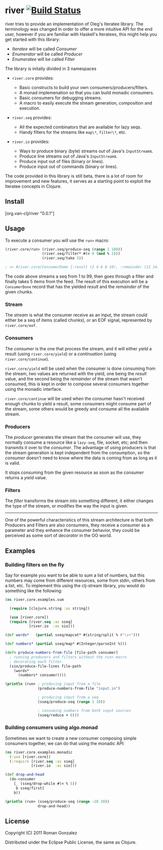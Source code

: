 # river [![Build Status](https://secure.travis-ci.org/roman/river.png)](http://travis-ci.org/roman/river)

river tries to provide an implementation of Oleg's Iteratee
library. The terminology was changed in order to offer a more intuitive API for
the end user, however if you are familiar with Haskell's Iteratees, this might
help you get started with this library:

* _Iteratee_ will be called _Consumer_
* _Enumerator_ will be called _Producer_
* _Enumeratee_ will be called _Filter_

The library is initally divided in 3 namespaces

* `river.core` provides:
  * Basic constructs to build your own consumers/producers/filters.
  * A monad implemenation so that you can build monadic consumers.
  * Basic consumers for debugging streams.
  * A macro to easily execute the stream generation, composition and
    execution.

* `river.seq` provides:
  * All the expected combinators that are available for lazy seqs.
  * Handy filters for the streams like `map\*`, `filter\*`, etc.

* `river.io` provides:
  * Ways to produce binary (byte) streams out of Java's `InputStream`s.
  * Produce line streams out of Java's `InputStream`s.
  * Produce input out of files (binary or lines).
  * Produce input out of commands (binary or lines).

The code provided in this library is still beta, there is a lot of room
for improvement and new features, it serves as a starting point to exploit
the Iteratee concepts in Clojure.

## Install

[org.van-clj/river "0.0.1"]

## Usage

To execute a consumer you will use the `run>` macro:

```clojure
(river.core/run> (river.seq/produce-seq (range 1 100))
                 (river.seq/filter* #(= 0 (mod % 2)))
                 (river.seq/take 5))

; => #river.core/ConsumerDome {:result (2 4 6 8 10), :remainder (12 14)}
```

The code above streams a seq from 1 to 99, then goes through a filter
and finally takes 5 items from the feed. The result of this execution will be
a `ConsumerDone` record that has the yielded _result_ and the _remainder_ of
the given chunks.

### Stream

The _stream_ is what the consumer receive as an input, the stream could
either be a seq of items (called chunks), or an EOF signal, represented by
`river.core/eof`.

### Consumers

The _consumer_ is the one that process the stream, and it will either _yield_
a result (using `river.core/yield`) or a _continuation_ (using
`river.core/continue`).

`river.core/yield` will be used when the consumer is done consuming from
the stream, two values are returned with the yield, one being the _result_
value, and the second being the _remainder_ of the stream that wasn't consumed,
this is kept in order to compose several consumers together using the
monadic interface.

`river.core/continue` will be used when the consumer hasn't received enough
chunks to yield a result, some consumers might consume part of the stream, some
others would be greedy and consume all the available stream.

### Producers

The _producer_ generates the stream that the consumer will use, they normally
consume a resource like a `lazy-seq`, file, socket, etc; and then transmits it
over to the _consumer_. The advantage of using producers is that the stream
generation is kept independent from the consumption, so the _consumer_ doesn't
need to know where the data is coming from as long as it is valid.

It stops consuming from the given resource as soon as the _consumer_ returns a
_yield_ value.


### Filters

The _filter_ transforms the stream into something different, it either changes
the type of the stream, or modifies the way the input is given.

* * *

One of the powerful characteristics of this stream architecture is that both
Producers and Filters are also consumers, they receive a consumer as a
parameter and they enhance the consumer behavior, they could be perceived as
some sort of _decorator_ in the OO world.

## Examples

### Building filters on the fly

Say for example you want to be able to sum a list of numbers, but this
numbers may come from different resources, some from stdin, others from a
list, etc. To implement this using the clj-stream library, you would do
something like the following:

```clojure
(ns river.core.examples.sum

  (require [clojure.string :as string])

  (use [river.core])
  (require [river.seq :as sseq]
           [river.io  :as sio]))

(def words*   (partial sseq/mapcat* #(string/split % #"\s+")))

(def numbers* (partial sseq/map* #(Integer/parseInt %)))

(defn produce-numbers-from-file [file-path consumer]
  ; running producers and filters without the run> macro
  ; decorating each filter.
  (sio/produce-file-lines file-path
    (words*
      (numbers* consumer))))

(println (run> ; producing input from a file
               (produce-numbers-from-file "input.in")

               ; producing input from a seq
               (sseq/produce-seq (range 1 10))

               ; consuming numbers from both input sources
               (sseq/reduce + 0)))
```

### Building consumers using algo.monad ###

Sometimes we want to create a new consumer composing simple consumers together,
we can do that using the monadic API:

```clojure
(ns river.core.examples.monadic
  (:use [river.core])
  (:require [river.seq :as sseq]
            [river.io  :as sio]))

(def drop-and-head
  (do-consumer
    [_ (sseq/drop-while #(< % 5))
     b sseq/first]
    b))

(println (run> (sseq/produce-seq (range -20 20))
               drop-and-head))
```

## License

Copyright (C) 2011 Roman Gonzalez

Distributed under the Eclipse Public License, the same as Clojure.
